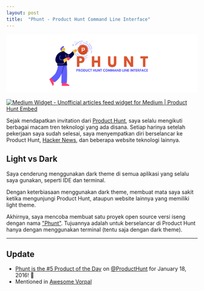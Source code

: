 ```yaml
---
layout: post
title:  "Phunt - Product Hunt Command Line Interface"
---
```


![](https://github.com/Kristories/phunt/raw/master/assets/header.png)

<a href="https://www.producthunt.com/posts/medium-widget-2?utm_source=badge-featured&utm_medium=badge&utm_souce=badge-medium-widget-2" target="_blank"><img src="https://api.producthunt.com/widgets/embed-image/v1/featured.svg?post_id=132189&theme=light" alt="Medium Widget - Unofficial articles feed widget for Medium | Product Hunt Embed" style="width: 250px; height: 54px;" width="250px" height="54px" /></a>

Sejak mendapatkan invitation dari [Product Hunt](https://www.producthunt.com), saya selalu mengikuti berbagai macam tren teknologi yang ada disana. Setiap harinya setelah pekerjaan saya sudah selesai, saya menyempatkan diri berselancar ke Product Hunt, [Hacker News](https://news.ycombinator.com), dan beberapa website teknologi lainnya.

## Light vs Dark

Saya cenderung menggunakan dark theme di semua aplikasi yang selalu saya gunakan, seperti IDE dan terminal.

Dengan keterbiasaan menggunakan dark theme, membuat mata saya sakit ketika mengunjungi Product Hunt, ataupun website lainnya yang memiliki light theme.

Akhirnya, saya mencoba membuat satu proyek open source versi iseng dengan nama ["Phunt"](https://github.com/Kristories/phunt). Tujuannya adalah untuk berselancar di Product Hunt hanya dengan menggunakan terminal (tentu saja dengan dark theme).

---

## Update

- [Phunt is the #5 Product of the Day](https://www.producthunt.com/posts/phunt) on [@ProductHunt](https://twitter.com/ProductHunt) for January 18, 2016! :tada:
- Mentioned in [Awesome Vorpal](https://github.com/vorpaljs/awesome-vorpal)
